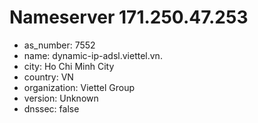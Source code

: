 # Nameserver 171.250.47.253

* as_number: 7552
* name: dynamic-ip-adsl.viettel.vn.
* city: Ho Chi Minh City
* country: VN
* organization: Viettel Group
* version: Unknown
* dnssec: false
